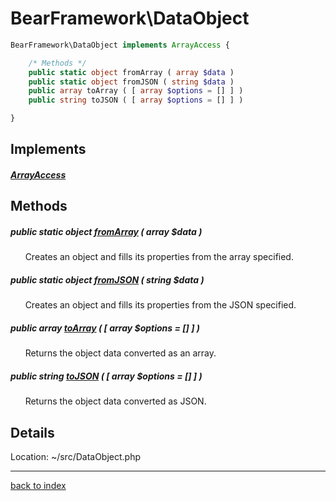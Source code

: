 # BearFramework\DataObject

```php
BearFramework\DataObject implements ArrayAccess {

	/* Methods */
	public static object fromArray ( array $data )
	public static object fromJSON ( string $data )
	public array toArray ( [ array $options = [] ] )
	public string toJSON ( [ array $options = [] ] )

}
```

## Implements

##### [ArrayAccess](http://php.net/manual/en/class.arrayaccess.php)

## Methods

##### public static object [fromArray](bearframework.dataobject.fromarray.method.md) ( array $data )

&nbsp;&nbsp;&nbsp;&nbsp;&nbsp;&nbsp;Creates an object and fills its properties from the array specified.

##### public static object [fromJSON](bearframework.dataobject.fromjson.method.md) ( string $data )

&nbsp;&nbsp;&nbsp;&nbsp;&nbsp;&nbsp;Creates an object and fills its properties from the JSON specified.

##### public array [toArray](bearframework.dataobject.toarray.method.md) ( [ array $options = [] ] )

&nbsp;&nbsp;&nbsp;&nbsp;&nbsp;&nbsp;Returns the object data converted as an array.

##### public string [toJSON](bearframework.dataobject.tojson.method.md) ( [ array $options = [] ] )

&nbsp;&nbsp;&nbsp;&nbsp;&nbsp;&nbsp;Returns the object data converted as JSON.

## Details

Location: ~/src/DataObject.php

---

[back to index](index.md)

